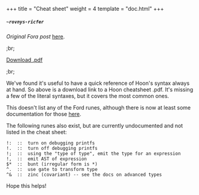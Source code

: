 +++
title = "Cheat sheet"
weight = 4
template = "doc.html"
+++
##### `~rovnys-ricfer`

_Original Fora post_ [here](https://urbit.org/fora/posts/~2017.9.18..22.31.06..24d5~).

;br;

[Download .pdf](https://storage.googleapis.com/media.urbit.org/docs/hoon-cheat-sheet--2017-12-12.pdf)

;br;

We've found it's useful to have a quick reference of Hoon's syntax always at
hand. So above is a download link to a Hoon cheatsheet .pdf. It's missing a
few of the literal syntaxes, but it covers the most common ones.

This doesn't list any of the Ford runes, although there is now at least
some documentation for those [here](/docs/learn/arvo/arvo-internals/ford#runes).

The following runes also exist, but are currently undocumented and not listed in
the cheat sheet:

```
!:  ::  turn on debugging printfs
!.  ::  turn off debugging printfs
!;  ::  using the "type of type", emit the type for an expression
!,  ::  emit AST of expression
$*  ::  bunt (irregular form is *)
^.  ::  use gate to transform type
^&  ::  zinc (covariant) -- see the docs on advanced types
```

Hope this helps!
